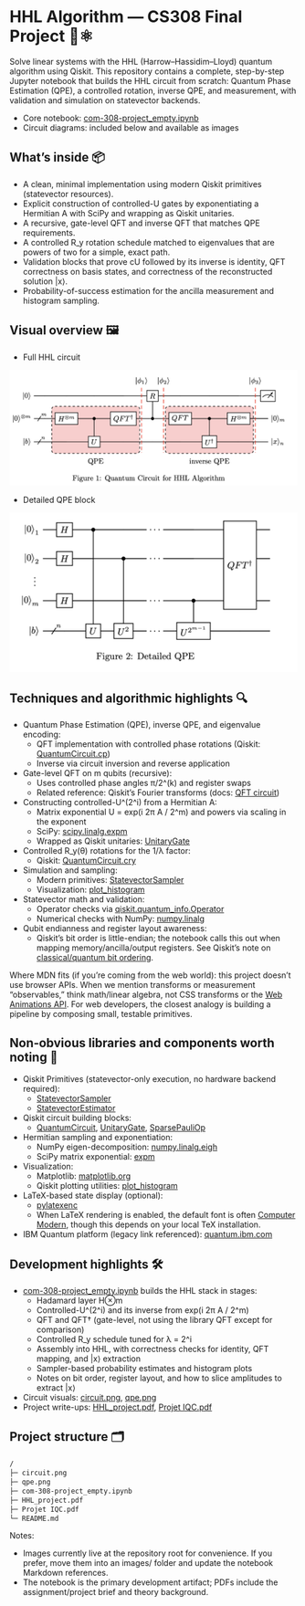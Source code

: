 # HHL Algorithm — CS308 Final Project 🧮⚛️

Solve linear systems with the HHL (Harrow–Hassidim–Lloyd) quantum algorithm using Qiskit. This repository contains a complete, step-by-step Jupyter notebook that builds the HHL circuit from scratch: Quantum Phase Estimation (QPE), a controlled rotation, inverse QPE, and measurement, with validation and simulation on statevector backends.

- Core notebook: [com-308-project_empty.ipynb](./com-308-project_empty.ipynb)
- Circuit diagrams: included below and available as images

## What’s inside 📦

- A clean, minimal implementation using modern Qiskit primitives (statevector resources).
- Explicit construction of controlled-U gates by exponentiating a Hermitian A with SciPy and wrapping as Qiskit unitaries.
- A recursive, gate-level QFT and inverse QFT that matches QPE requirements.
- A controlled R_y rotation schedule matched to eigenvalues that are powers of two for a simple, exact path.
- Validation blocks that prove cU followed by its inverse is identity, QFT correctness on basis states, and correctness of the reconstructed solution |x⟩.
- Probability-of-success estimation for the ancilla measurement and histogram sampling.

## Visual overview 🖼️

- Full HHL circuit

![HHL circuit](./circuit.png)

- Detailed QPE block

![Detailed QPE](./qpe.png)

## Techniques and algorithmic highlights 🔍

- Quantum Phase Estimation (QPE), inverse QPE, and eigenvalue encoding:
  - QFT implementation with controlled phase rotations (Qiskit: [QuantumCircuit.cp](https://docs.quantum.ibm.com/api/qiskit/qiskit.circuit.QuantumCircuit#cp))
  - Inverse via circuit inversion and reverse application
- Gate-level QFT on m qubits (recursive):
  - Uses controlled phase angles π/2^(k) and register swaps
  - Related reference: Qiskit’s Fourier transforms (docs: [QFT circuit](https://docs.quantum.ibm.com/api/qiskit/qiskit.circuit.library.QFT))
- Constructing controlled-U^(2^i) from a Hermitian A:
  - Matrix exponential U = exp(i 2π A / 2^m) and powers via scaling in the exponent
  - SciPy: [scipy.linalg.expm](https://docs.scipy.org/doc/scipy/reference/generated/scipy.linalg.expm.html)
  - Wrapped as Qiskit unitaries: [UnitaryGate](https://docs.quantum.ibm.com/api/qiskit/qiskit.circuit.library.UnitaryGate)
- Controlled R_y(θ) rotations for the 1/λ factor:
  - Qiskit: [QuantumCircuit.cry](https://docs.quantum.ibm.com/api/qiskit/qiskit.circuit.QuantumCircuit#cry)
- Simulation and sampling:
  - Modern primitives: [StatevectorSampler](https://docs.quantum.ibm.com/api/qiskit/qiskit.primitives.StatevectorSampler)
  - Visualization: [plot_histogram](https://docs.quantum.ibm.com/api/qiskit/qiskit.visualization.plot_histogram)
- Statevector math and validation:
  - Operator checks via [qiskit.quantum_info.Operator](https://docs.quantum.ibm.com/api/qiskit/qiskit.quantum_info.Operator)
  - Numerical checks with NumPy: [numpy.linalg](https://numpy.org/doc/stable/reference/routines.linalg.html)
- Qubit endianness and register layout awareness:
  - Qiskit’s bit order is little-endian; the notebook calls this out when mapping memory/ancilla/output registers. See Qiskit’s note on [classical/quantum bit ordering](https://docs.quantum.ibm.com/guides/circuit-tracing-and-dag#endianness).

Where MDN fits (if you’re coming from the web world): this project doesn’t use browser APIs. When we mention transforms or measurement “observables,” think math/linear algebra, not CSS transforms or the [Web Animations API](https://developer.mozilla.org/docs/Web/API/Web_Animations_API). For web developers, the closest analogy is building a pipeline by composing small, testable primitives.

## Non‑obvious libraries and components worth noting 🧠

- Qiskit Primitives (statevector-only execution, no hardware backend required):
  - [StatevectorSampler](https://docs.quantum.ibm.com/api/qiskit/qiskit.primitives.StatevectorSampler)
  - [StatevectorEstimator](https://docs.quantum.ibm.com/api/qiskit/qiskit.primitives.StatevectorEstimator)
- Qiskit circuit building blocks:
  - [QuantumCircuit](https://docs.quantum.ibm.com/api/qiskit/qiskit.circuit.QuantumCircuit), [UnitaryGate](https://docs.quantum.ibm.com/api/qiskit/qiskit.circuit.library.UnitaryGate), [SparsePauliOp](https://docs.quantum.ibm.com/api/qiskit/qiskit.quantum_info.SparsePauliOp)
- Hermitian sampling and exponentiation:
  - NumPy eigen-decomposition: [numpy.linalg.eigh](https://numpy.org/doc/stable/reference/generated/numpy.linalg.eigh.html)
  - SciPy matrix exponential: [expm](https://docs.scipy.org/doc/scipy/reference/generated/scipy.linalg.expm.html)
- Visualization:
  - Matplotlib: [matplotlib.org](https://matplotlib.org/)
  - Qiskit plotting utilities: [plot_histogram](https://docs.quantum.ibm.com/api/qiskit/qiskit.visualization.plot_histogram)
- LaTeX-based state display (optional):
  - [pylatexenc](https://pylatexenc.readthedocs.io/)
  - When LaTeX rendering is enabled, the default font is often [Computer Modern](https://ctan.org/pkg/computermodern), though this depends on your local TeX installation.
- IBM Quantum platform (legacy link referenced): [quantum.ibm.com](https://quantum.ibm.com)

## Development highlights 🛠️

- [com-308-project_empty.ipynb](./com-308-project_empty.ipynb) builds the HHL stack in stages:
  - Hadamard layer H⊗m
  - Controlled-U^(2^i) and its inverse from exp(i 2π A / 2^m)
  - QFT and QFT† (gate-level, not using the library QFT except for comparison)
  - Controlled R_y schedule tuned for λ = 2^i
  - Assembly into HHL, with correctness checks for identity, QFT mapping, and |x⟩ extraction
  - Sampler-based probability estimates and histogram plots
  - Notes on bit order, register layout, and how to slice amplitudes to extract |x⟩
- Circuit visuals: [circuit.png](./circuit.png), [qpe.png](./qpe.png)
- Project write-ups: [HHL_project.pdf](./HHL_project.pdf), [Projet IQC.pdf](./Projet%20IQC.pdf)

## Project structure 🗂️

```text
/
├─ circuit.png
├─ qpe.png
├─ com-308-project_empty.ipynb
├─ HHL_project.pdf
├─ Projet IQC.pdf
└─ README.md
```

Notes:
- Images currently live at the repository root for convenience. If you prefer, move them into an images/ folder and update the notebook Markdown references.
- The notebook is the primary development artifact; PDFs include the assignment/project brief and theory background.
